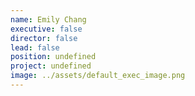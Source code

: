 ```yaml
---
name: Emily Chang
executive: false
director: false
lead: false
position: undefined
project: undefined
image: ../assets/default_exec_image.png
---
```

